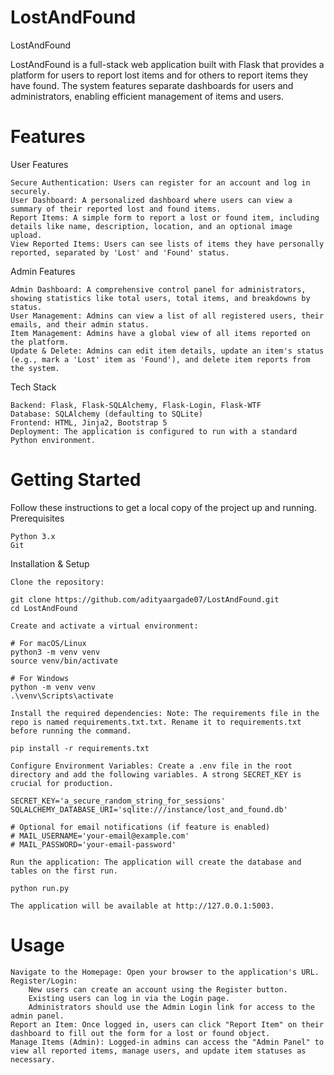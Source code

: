 # LostAndFound
LostAndFound

LostAndFound is a full-stack web application built with Flask that provides a platform for users to report lost items and for others to report items they have found. The system features separate dashboards for users and administrators, enabling efficient management of items and users.
# Features
User Features

    Secure Authentication: Users can register for an account and log in securely.
    User Dashboard: A personalized dashboard where users can view a summary of their reported lost and found items.
    Report Items: A simple form to report a lost or found item, including details like name, description, location, and an optional image upload.
    View Reported Items: Users can see lists of items they have personally reported, separated by 'Lost' and 'Found' status.

Admin Features

    Admin Dashboard: A comprehensive control panel for administrators, showing statistics like total users, total items, and breakdowns by status.
    User Management: Admins can view a list of all registered users, their emails, and their admin status.
    Item Management: Admins have a global view of all items reported on the platform.
    Update & Delete: Admins can edit item details, update an item's status (e.g., mark a 'Lost' item as 'Found'), and delete item reports from the system.

Tech Stack

    Backend: Flask, Flask-SQLAlchemy, Flask-Login, Flask-WTF
    Database: SQLAlchemy (defaulting to SQLite)
    Frontend: HTML, Jinja2, Bootstrap 5
    Deployment: The application is configured to run with a standard Python environment.

# Getting Started

Follow these instructions to get a local copy of the project up and running.
Prerequisites

    Python 3.x
    Git

Installation & Setup

    Clone the repository:

    git clone https://github.com/adityaargade07/LostAndFound.git
    cd LostAndFound

    Create and activate a virtual environment:

    # For macOS/Linux
    python3 -m venv venv
    source venv/bin/activate

    # For Windows
    python -m venv venv
    .\venv\Scripts\activate

    Install the required dependencies: Note: The requirements file in the repo is named requirements.txt.txt. Rename it to requirements.txt before running the command.

    pip install -r requirements.txt

    Configure Environment Variables: Create a .env file in the root directory and add the following variables. A strong SECRET_KEY is crucial for production.

    SECRET_KEY='a_secure_random_string_for_sessions'
    SQLALCHEMY_DATABASE_URI='sqlite:///instance/lost_and_found.db'

    # Optional for email notifications (if feature is enabled)
    # MAIL_USERNAME='your-email@example.com'
    # MAIL_PASSWORD='your-email-password'

    Run the application: The application will create the database and tables on the first run.

    python run.py

    The application will be available at http://127.0.0.1:5003.

# Usage

    Navigate to the Homepage: Open your browser to the application's URL.
    Register/Login:
        New users can create an account using the Register button.
        Existing users can log in via the Login page.
        Administrators should use the Admin Login link for access to the admin panel.
    Report an Item: Once logged in, users can click "Report Item" on their dashboard to fill out the form for a lost or found object.
    Manage Items (Admin): Logged-in admins can access the "Admin Panel" to view all reported items, manage users, and update item statuses as necessary.

